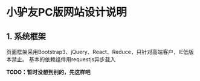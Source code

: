 # 小驴友PC版网站设计说明

## 1. 系统框架
页面框架采用Bootstrap3、jQuery、React、Reduce，只针对高端客户，IE低版本禁止。
基本的依赖组件用requestjs异步载入

**TODO：暂时没想到别的，先这样吧**
